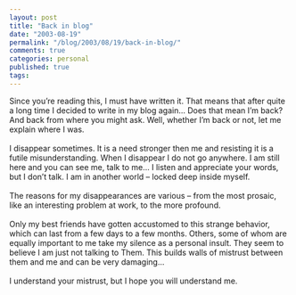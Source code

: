 ```yaml
---
layout: post
title: "Back in blog"
date: "2003-08-19"
permalink: "/blog/2003/08/19/back-in-blog/"
comments: true
categories: personal
published: true
tags: 
---
```


Since you&#8217;re reading this, I must have written it. That means that after quite a long time I decided to write in my blog again... Does that mean I&#8217;m back? And back from where you might ask. Well, whether I&#8217;m back or not, let me explain where I was.<br /><br />I disappear sometimes. It is a need stronger then me and resisting it is a futile misunderstanding.  When I disappear I do not go anywhere. I am still here and you can see me, talk to me... I listen and appreciate your words, but I don&#8217;t talk. I am in another world &#8211; locked deep inside myself. <br /><br />The reasons for my disappearances are various &#8211; from the most prosaic, like an interesting problem at work, to the more profound. <br /><br />Only my best friends have gotten accustomed to this strange behavior, which can last from a few days to a few months. Others, some of whom are equally important to me take my silence as a personal insult. They seem to believe I am just not talking to Them. This builds walls of mistrust between them and me and can be very damaging...<br /><br />I understand your mistrust, but I hope you will understand me.<br />